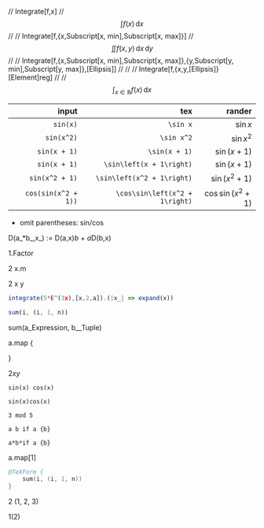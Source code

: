 // Integrate[f,x]
// $$\int f(x) \,\mathrm{d}x$$
//
// Integrate[f,{x,Subscript[x, min],Subscript[x, max]}]
// $$\iint f(x,y) \,\mathrm{d}x\,\mathrm{d}y$$
//
// Integrate[f,{x,Subscript[x, min],Subscript[x, max]},{y,Subscript[y, min],Subscript[y, max]},\[Ellipsis]]
//
//
// Integrate[f,{x,y,\[Ellipsis]}\[Element]reg]
//
// $$\int_{x \in \mathbb{R}} f(x) \,\mathrm{d}x$$



|               input |                            tex |                         rander |
| ------------------: | -----------------------------: | -----------------------------: |
|            `sin(x)` |                       `\sin x` |                       $\sin x$ |
|          `sin(x^2)` |                     `\sin x^2` |                     $\sin x^2$ |
|        `sin(x + 1)` |                  `\sin(x + 1)` |                  $\sin(x + 1)$ |
|        `sin(x + 1)` |       `\sin\left(x + 1\right)` |       $\sin\left(x + 1\right)$ |
|      `sin(x^2 + 1)` |     `\sin\left(x^2 + 1\right)` |     $\sin\left(x^2 + 1\right)$ |
| `cos(sin(x^2 + 1))` | `\cos\sin\left(x^2 + 1\right)` | $\cos\sin\left(x^2 + 1\right)$ |

- omit parentheses: sin/cos

D(a_*b_,x_) := D(a,x)*b + a*D(b,x)

1.Factor

2 x.m

2 x y

```js
integrate(5*E^(3x),[x,2,a]).(|x_| => expand(x))
```

```js
sum(i, (i, 1, n))
```


sum(a_Expression, b__Tuple)


a.map {

}


$2 x y$

`sin(x) cos(x)`

`sin(x)cos(x)`

`3 mod 5`


`a b if a {b}`

`a*b*if a {b}`

a.map[1]

```s
@TeXForm {
	sum(i, (i, 1, n))
}
```

2 (1, 2, 3)

1(2)